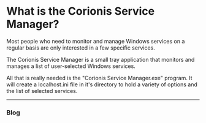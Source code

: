 # What is the Corionis Service Manager?

Most people who need to monitor and manage Windows services on a regular basis are only interested in a few specific services.

The Corionis Service Manager is a small tray application that monitors and manages a list of user-selected Windows services.

All that is really needed is the "Corionis Service Manager.exe" program. It will create a localhost.ini file in it's directory to hold a variety of options and the list of selected services.

---
### Blog
